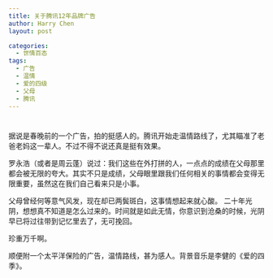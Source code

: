 ```yaml
---
title: 关于腾讯12年品牌广告
author: Harry Chen
layout: post

categories:
  - 世情百态
tags:
  - 广告
  - 温情
  - 爱的四级
  - 父母
  - 腾讯
---
```

# 

据说是春晚前的一个广告，拍的挺感人的。腾讯开始走温情路线了，尤其瞄准了老爸老妈这一辈人。不过不得不说还真是挺有效果。

罗永浩（或者是周云蓬）说过：我们这些在外打拼的人，一点点的成绩在父母那里都会被无限的夸大。其实不只是成绩，父母眼里跟我们任何相关的事情都会变得无限重要，虽然这在我们自己看来只是小事。

父母曾经何等意气风发，现在却已两鬓斑白，这事情想起来就心酸。 二十年光阴，想想真不知道是怎么过来的。时间就是如此无情，你意识到沧桑的时候，光阴早已将过往带到记忆里去了，无可挽回。

珍重万千啊。

顺便附一个太平洋保险的广告，温情路线，甚为感人。背景音乐是李健的《爱的四季》。

